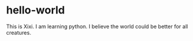 # hello-world


This is Xixi.
I am learning python.
I believe the world could be better for all creatures.
